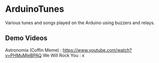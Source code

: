 # ArduinoTunes
Various tunes and songs played on the Arduino using buzzers and relays.

## Demo Videos
Astronomia (Coffin Meme) : https://www.youtube.com/watch?v=PHMuMleBPAQ
We Will Rock You : x
